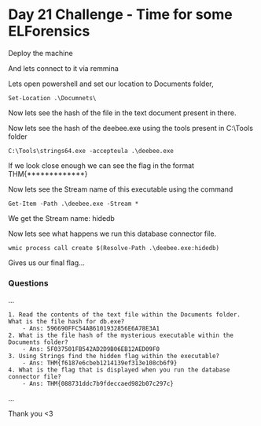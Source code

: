 # Day 21 Challenge - Time for some ELForensics 

Deploy the machine

And lets connect to it via remmina

Lets open powershell and set our location to Documents folder,

`Set-Location .\Documnets\`

Now lets see the hash of the file in the text document present in there.

Now lets see the hash of the deebee.exe using the tools present in C:\Tools folder

`C:\Tools\strings64.exe -accepteula .\deebee.exe`

If we look close enough we can see the flag in the format THM{*************}

Now lets see the Stream name of this executable using the command

`Get-Item -Path .\deebee.exe -Stream *`

We get the Stream name: hidedb

Now lets see what happens we run this database connector file.

`wmic process call create $(Resolve-Path .\deebee.exe:hidedb)`

Gives us our final flag...


### Questions

...

	1. Read the contents of the text file within the Documents folder. What is the file hash for db.exe?
		- Ans: 596690FFC54AB6101932856E6A78E3A1
	2. What is the file hash of the mysterious executable within the Documents folder?
		- Ans: 5F037501FB542AD2D9B06EB12AED09F0
	3. Using Strings find the hidden flag within the executable?
		- Ans: THM{f6187e6cbeb1214139ef313e108cb6f9}
	4. What is the flag that is displayed when you run the database connector file?
		- Ans: THM{088731ddc7b9fdeccaed982b07c297c}
...

Thank you <3